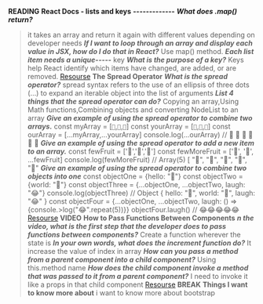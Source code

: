 **READING**
**React Docs - lists and keys**
**-------------**
**_What does .map() return?_**
>it takes an array and return it again with different values depending on developer needs
**_If I want to loop through an array and display each value in JSX, how do I do that in React?_**
> Use map() method.
**_Each list item needs a unique-----_**
>key 
**_What is the purpose of a key?_**
>Keys help React identify which items have changed, are added, or are removed.
[Resourse](https://reactjs.org/docs/lists-and-keys.html)
**The Spread Operator**
**_What is the spread operator?_**
>spread syntax refers to the use of an ellipsis of three dots (…) to expand an iterable object into the list of arguments
**_List 4 things that the spread operator can do?_**
>Copying an array,Using Math functions,Combining objects and converting NodeList to an array
**_Give an example of using the spread operator to combine two arrays._**
>const myArray = [`🤪`,`🐻`,`🎌`]
>const yourArray = [`🙂`,`🤗`,`🤩`]
>const ourArray = [...myArray,...yourArray]
>console.log(...ourArray) // 🤪 🐻 🎌 🙂 🤗 🤩
**_Give an example of using the spread operator to add a new item to an array._**
>const fewFruit = ['🍏','🍊','🍌']
>const fewMoreFruit = ['🍉', '🍍', ...fewFruit]
>console.log(fewMoreFruit) //  Array(5) [ "🍉", "🍍", "🍏", "🍊", "🍌"
**_Give an example of using the spread operator to combine two objects into one_**
 >const objectOne = {hello: "🤪"}
>const objectTwo = {world: "🐻"}
>const objectThree = {...objectOne, ...objectTwo, laugh: "😂"}
>console.log(objectThree) // Object { hello: "🤪", world: "🐻", laugh: "😂" }
>const objectFour = {...objectOne, ...objectTwo, laugh: () => {console.>log("😂".repeat(5))}}
>objectFour.laugh() // 😂😂😂😂😂
[Resourse](https://medium.com/coding-at-dawn/how-to-use-the-spread-operator-in-javascript-b9e4a8b06fab)
**VIDEO**
**How to Pass Functions Between Components**
**_n the video, what is the first step that the developer does to pass functions between components?_**
>Create a function wherever the state is
**_In your own words, what does the increment function do?_**
>It increase the value of index in array 
**_How can you pass a method from a parent component into a child component?_**
>Using this.method name 
**_How does the child component invoke a method that was passed to it from a parent component?_**
>I need to invoke it like a props in that child component
[Resourse](https://www.youtube.com/watch?v=c05OL7XbwXU)
**BREAK**
**Things I want to know more about**
> i want to know more about bootstrap